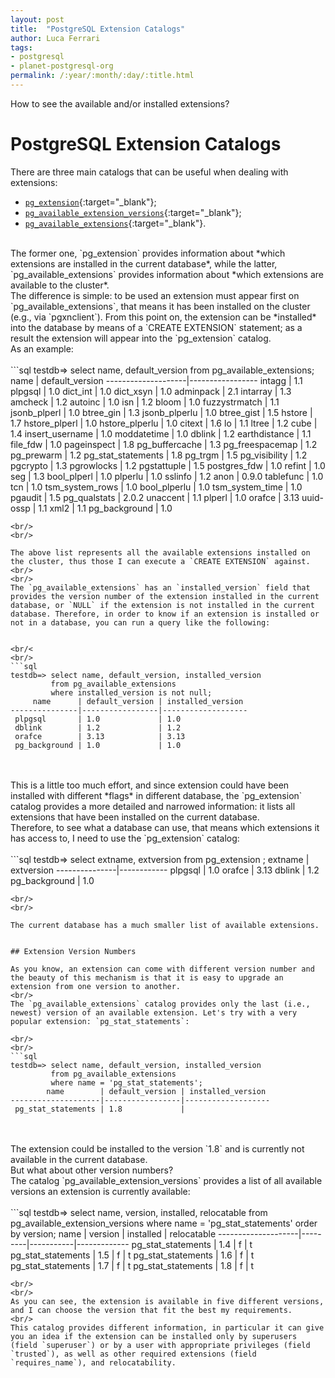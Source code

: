 ```yaml
---
layout: post
title:  "PostgreSQL Extension Catalogs" 
author: Luca Ferrari
tags:
- postgresql
- planet-postgresql-org
permalink: /:year/:month/:day/:title.html
---
```

How to see the available and/or installed extensions?

# PostgreSQL Extension Catalogs

There are three main catalogs that can be useful when dealing with extensions:
- [`pg_extension`](https://www.postgresql.org/docs/current/catalog-pg-extension.html){:target="_blank"};
- [`pg_available_extension_versions`](https://www.postgresql.org/docs/13/view-pg-available-extension-versions.html){:target="_blank"};
- [`pg_available_extensions`](https://www.postgresql.org/docs/13/view-pg-available-extensions.html){:target="_blank"}.

<br/>
The former one, `pg_extension` provides information about *which extensions are installed in the current database*, while the latter, `pg_available_extensions` provides information about *which extensions are available to the cluster*.
<br/>
The difference is simple: to be used an extension must appear first on `pg_available_extensions`, that means it has been installed on the cluster (e.g., via `pgxnclient`). From this point on, the extension can be *installed* into the database by means of a `CREATE EXTENSION` statement; as a result the extension will appear into the `pg_extension` catalog.

<br/>
As an example:

<br/>
<br/>
```sql
testdb=> select name, default_version from pg_available_extensions;
        name        | default_version 
--------------------|-----------------
 intagg             | 1.1
 plpgsql            | 1.0
 dict_int           | 1.0
 dict_xsyn          | 1.0
 adminpack          | 2.1
 intarray           | 1.3
 amcheck            | 1.2
 autoinc            | 1.0
 isn                | 1.2
 bloom              | 1.0
 fuzzystrmatch      | 1.1
 jsonb_plperl       | 1.0
 btree_gin          | 1.3
 jsonb_plperlu      | 1.0
 btree_gist         | 1.5
 hstore             | 1.7
 hstore_plperl      | 1.0
 hstore_plperlu     | 1.0
 citext             | 1.6
 lo                 | 1.1
 ltree              | 1.2
 cube               | 1.4
 insert_username    | 1.0
 moddatetime        | 1.0
 dblink             | 1.2
 earthdistance      | 1.1
 file_fdw           | 1.0
 pageinspect        | 1.8
 pg_buffercache     | 1.3
 pg_freespacemap    | 1.2
 pg_prewarm         | 1.2
 pg_stat_statements | 1.8
 pg_trgm            | 1.5
 pg_visibility      | 1.2
 pgcrypto           | 1.3
 pgrowlocks         | 1.2
 pgstattuple        | 1.5
 postgres_fdw       | 1.0
 refint             | 1.0
 seg                | 1.3
 bool_plperl        | 1.0
 plperlu            | 1.0
 sslinfo            | 1.2
 anon               | 0.9.0
 tablefunc          | 1.0
 tcn                | 1.0
 tsm_system_rows    | 1.0
 bool_plperlu       | 1.0
 tsm_system_time    | 1.0
 pgaudit            | 1.5
 pg_qualstats       | 2.0.2
 unaccent           | 1.1
 plperl             | 1.0
 orafce             | 3.13
 uuid-ossp          | 1.1
 xml2               | 1.1
 pg_background      | 1.0

```
<br/>
<br/>

The above list represents all the available extensions installed on the cluster, thus those I can execute a `CREATE EXTENSION` against.
<br/>
<br/>
The `pg_available_extensions` has an `installed_version` field that provides the version number of the extension installed in the current database, or `NULL` if the extension is not installed in the current database. Therefore, in order to know if an extension is installed or not in a database, you can run a query like the following:


<br/<
<br/>
```sql
testdb=> select name, default_version, installed_version 
         from pg_available_extensions 
         where installed_version is not null;
     name      | default_version | installed_version 
---------------|-----------------|-------------------
 plpgsql       | 1.0             | 1.0
 dblink        | 1.2             | 1.2
 orafce        | 3.13            | 3.13
 pg_background | 1.0             | 1.0

```
<br/>
<br/>
This is a little too much effort, and since extension could have been installed with different *flags* in different database, the `pg_extension` catalog provides a more detailed and narrowed information: it lists all extensions that have been installed on the current database.

<br/>
Therefore, to see what a database can use, that means which extensions it has access to, I need to use the `pg_extension` catalog:

<br/>
<br/>
```sql
testdb=> select extname, extversion from pg_extension ;
    extname    | extversion 
---------------|------------
 plpgsql       | 1.0
 orafce        | 3.13
 dblink        | 1.2
 pg_background | 1.0

```
<br/>
<br/>

The current database has a much smaller list of available extensions.


## Extension Version Numbers

As you know, an extension can come with different version number and the beauty of this mechanism is that it is easy to upgrade an extension from one version to another.
<br/>
The `pg_available_extensions` catalog provides only the last (i.e., newest) version of an available extension. Let's try with a very popular extension: `pg_stat_statements`:

<br/>
<br/>
```sql
testdb=> select name, default_version, installed_version
         from pg_available_extensions 
         where name = 'pg_stat_statements';
        name        | default_version | installed_version 
--------------------|-----------------|-------------------
 pg_stat_statements | 1.8             | 

```
<br/>
<br/>
The extension could be installed to the version `1.8` and is currently not available in the current database.
<br/>
But what about other version numbers?
<br/>
The catalog `pg_available_extension_versions` provides a list of all available versions an extension is currently available:


<br/>
<br/>
```sql
testdb=> select name, version, installed, relocatable
         from pg_available_extension_versions 
         where name = 'pg_stat_statements'
         order by version;
        name        | version | installed | relocatable 
--------------------|---------|-----------|-------------
 pg_stat_statements | 1.4     | f         | t
 pg_stat_statements | 1.5     | f         | t
 pg_stat_statements | 1.6     | f         | t
 pg_stat_statements | 1.7     | f         | t
 pg_stat_statements | 1.8     | f         | t

``` 
<br/>
<br/>
As you can see, the extension is available in five different versions, and I can choose the version that fit the best my requirements.
<br/>
This catalog provides different information, in particular it can give you an idea if the extension can be installed only by superusers (field `superuser`) or by a user with appropriate privileges (field `trusted`), as well as other required extensions (field `requires_name`), and relocatability.
